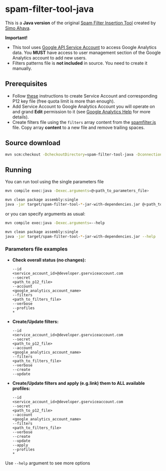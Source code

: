 # spam-filter-tool-java

This is a **Java version** of the original [Spam Filter Insertion Tool](https://github.com/sahava/spam-filter-tool) created by [Simo Ahava](http://www.simoahava.com/).

**Important!**

* This tool uses [Google API Service Account](https://developers.google.com/analytics/devguides/reporting/core/v3/gdataAuthorization#service-accounts) to access Google Analytics data. You **MUST** have access to user management section of the Google Analytics account to add new users.
* Filters patterns file is **not included** in source. You need to create it manually.

## Prerequisites

* Follow [these](https://developers.google.com/analytics/devguides/reporting/core/v3/gdataAuthorization#service-accounts) instructions to create Service Account and corresponding P12 key file (free quota limit is more than enough).
* Add Service Account to Google Analytics Account you will operate on and grand **Edit** permission to it (see [Google Analytics Help](https://support.google.com/analytics/answer/1009702?hl=en&vid=1-635755514993142169-14104921971559985476#Add) for more details).
* Create filters file using the `filters` array content from the [spamfilter.js](https://github.com/sahava/spam-filter-tool/blob/master/js/spamfilter.js) file. Copy array **content** to a new file and remove trailing spaces.

## Source download

```sh
mvn scm:checkout -DcheckoutDirectory=spam-filter-tool-java -DconnectionUrl=scm:git:git://github.com/obatiuk/spam-filter-tool-java.git
```
## Running

You can run tool using the single parameters file

```sh
mvn compile exec:java -Dexec.arguments=@<path_to_parameters_file>
```

```sh
mvn clean package assembly:single
java -jar target/spam-filter-tool-*-jar-with-dependencies.jar @<path_to_parameters_file>
```
or you can specify arguments as usual:

```sh
mvn compile exec:java -Dexec.arguments=--help
```

```sh
mvn clean package assembly:single
java -jar target/spam-filter-tool-*-jar-with-dependencies.jar --help
```

### Parameters file examples 

- **Check overall status (no changes):**

	```
	--id
	<service_account_id>@developer.gserviceaccount.com
	--secret
	<path_to_p12_file>
	--account
	<google_analytics_account_name>
	--filters
	<path_to_filters_file>
	--verbose
	--profiles
	*
	```

- **Create/Update filters:**

	```
	--id
	<service_account_id>@developer.gserviceaccount.com
	--secret
	<path_to_p12_file>
	--account
	<google_analytics_account_name>
	--filters
	<path_to_filters_file>
	--verbose
	--create
	--update
	``` 

- **Create/Update filters and apply (e.g.link) them to ALL available profiles:**

	```
	--id
	<service_account_id>@developer.gserviceaccount.com
	--secret
	<path_to_p12_file>
	--account
	<google_analytics_account_name>
	--filters
	<path_to_filters_file>
	--verbose
	--create
	--update
	--apply
	--profiles
	*
	```

Use `--help` argument to see more options
